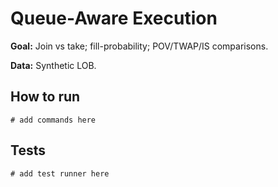 # Queue-Aware Execution

**Goal:** Join vs take; fill-probability; POV/TWAP/IS comparisons.

**Data:** Synthetic LOB.

## How to run

```
# add commands here
```

## Tests

```
# add test runner here
```
